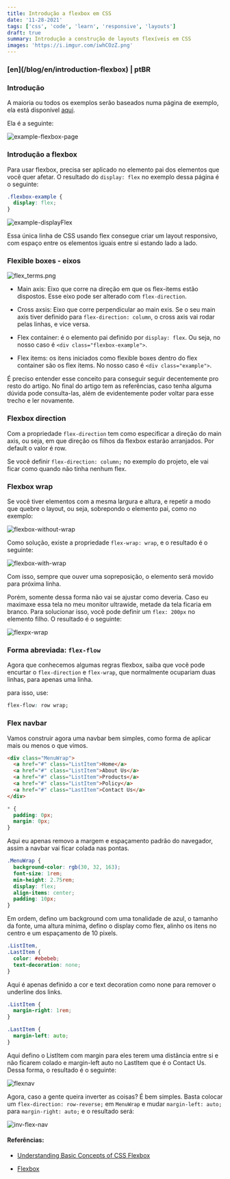 ```yaml
---
title: Introdução a flexbox em CSS
date: '11-28-2021'
tags: ['css', 'code', 'learn', 'responsive', 'layouts']
draft: true
summary: Introdução a construção de layouts flexíveis em CSS
images: 'https://i.imgur.com/iwhCOzZ.png'
---
```


<h3>[en](/blog/en/introduction-flexbox) | ptBR</h3>

### Introdução

A maioria ou todos os exemplos serão baseados numa página de exemplo, ela está disponível [aqui](https://gist.github.com/vit0rr/7409ea0efdf47b56728e7125a2644cb1).

Ela é a seguinte:

![example-flexbox-page](https://i.imgur.com/CVBWOTS.png)

### Introdução a flexbox

Para usar flexbox, precisa ser aplicado no elemento pai dos elementos que você quer afetar. O resultado do `display: flex` no exemplo dessa página é o seguinte:

```css
.flexbox-example {
  display: flex;
}
```

![example-displayFlex](https://i.imgur.com/OnUZvoM.png)

Essa única linha de CSS usando flex consegue criar um layout responsivo, com espaço entre os elementos iguais entre si estando lado a lado.

### Flexible boxes - eixos

![flex_terms.png](https://i.imgur.com/upLbBGL.png)

- Main axis: Eixo que corre na direção em que os flex-items estão dispostos. Esse eixo pode ser alterado com `flex-direction`.

- Cross axsis: Eixo que corre perpendicular ao main exis. Se o seu main axis tiver definido para `flex-direction: column`, o cross axis vai rodar pelas linhas, e vice versa.

- Flex container: é o elemento pai definido por `display: flex`. Ou seja, no nosso caso é `<div class="flexbox-example">`.

- Flex items: os itens iniciados como flexible boxes dentro do flex container são os flex items. No nosso caso é `<div class="example">`.

É preciso entender esse conceito para conseguir seguir decentemente pro resto do artigo. No final do artigo tem as referências, caso tenha alguma dúvida pode consulta-las, além de evidentemente poder voltar para esse trecho e ler novamente.

### Flexbox direction

Com a propriedade `flex-direction` tem como especificar a direção do main axis, ou seja, em que direção os filhos da flexbox estarão arranjados. Por default o valor é row.

Se você definir `flex-direction: column;` no exemplo do projeto, ele vai ficar como quando não tinha nenhum flex.

### Flexbox wrap

Se você tiver elementos com a mesma largura e altura, e repetir a modo que quebre o layout, ou seja, sobrepondo o elemento pai, como no exemplo:

![flexbox-without-wrap](https://i.imgur.com/CoFHmht.png)

Como solução, existe a propriedade `flex-wrap: wrap`, e o resultado é o seguinte:

![flexbox-with-wrap](https://i.imgur.com/QEriUvf.png)

Com isso, sempre que ouver uma sopreposição, o elemento será movido para próxima linha.

Porém, somente dessa forma não vai se ajustar como deveria. Caso eu maximaxe essa tela no meu monitor ultrawide, metade da tela ficaria em branco. Para solucionar isso, você pode definir um `flex: 200px` no elemento filho. O resultado é o seguinte:

![flexpx-wrap](https://i.imgur.com/QrM6GSz.png)

### Forma abreviada: `flex-flow`

Agora que conhecemos algumas regras flexbox, saiba que você pode encurtar o `flex-direction` e `flex-wrap`, que normalmente ocupariam duas linhas, para apenas uma linha.

para isso, use:

```css
flex-flow: row wrap;
```

### Flex navbar

Vamos construir agora uma navbar bem simples, como forma de aplicar mais ou menos o que vimos.

```html
<div class="MenuWrap">
  <a href="#" class="ListItem">Home</a>
  <a href="#" class="ListItem">About Us</a>
  <a href="#" class="ListItem">Products</a>
  <a href="#" class="ListItem">Policy</a>
  <a href="#" class="LastItem">Contact Us</a>
</div>
```

```css
* {
  padding: 0px;
  margin: 0px;
}
```

Aqui eu apenas removo a margem e espaçamento padrão do navegador, assim a navbar vai ficar colada nas pontas.

```css
.MenuWrap {
  background-color: rgb(30, 32, 163);
  font-size: 1rem;
  min-height: 2.75rem;
  display: flex;
  align-items: center;
  padding: 10px;
}
```

Em ordem, defino um background com uma tonalidade de azul, o tamanho da fonte, uma altura mínima, defino o display como flex, alinho os itens no centro e um espaçamento de 10 pixels.

```css
.ListItem,
.LastItem {
  color: #ebebeb;
  text-decoration: none;
}
```

Aqui é apenas definido a cor e text decoration como none para remover o underline dos links.

```css
.ListItem {
  margin-right: 1rem;
}

.LastItem {
  margin-left: auto;
}
```

Aqui defino o ListItem com margin para eles terem uma distância entre si e não ficarem colado e margin-left auto no LastItem que é o Contact Us. Dessa forma, o resultado é o seguinte:

![flexnav](https://i.imgur.com/CkZifvk.png)

Agora, caso a gente queira inverter as coisas? É bem simples. Basta colocar um `flex-direction: row-reverse;` em `MenuWrap` e mudar `margin-left: auto;` para `margin-right: auto;` e o resultado será:

![inv-flex-nav](https://i.imgur.com/P6ZxJCt.png)

#### Referências:

- [Understanding Basic Concepts of CSS Flexbox](https://codeburst.io/understanding-basic-concepts-of-css-flexbox-ffa657dc39c1)

- [Flexbox](https://developer.mozilla.org/pt-BR/docs/Learn/CSS/CSS_layout/Flexbox)
